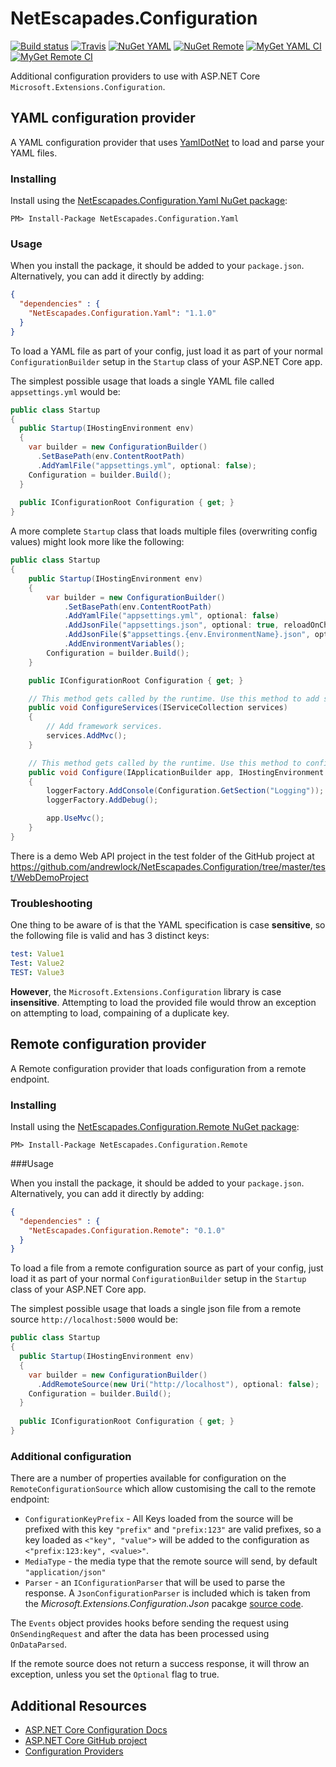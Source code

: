 # NetEscapades.Configuration

[![Build status](https://ci.appveyor.com/api/projects/status/9klf04bxncm2pgm4?svg=true)](https://ci.appveyor.com/project/andrewlock/netescapades-configuration)
[![Travis](https://img.shields.io/travis/andrewlock/NetEscapades.Configuration.svg?maxAge=3600&label=travis)](https://travis-ci.org/andrewlock/NetEscapades.Configuration)
[![NuGet YAML](https://img.shields.io/nuget/v/NetEscapades.Configuration.Yaml.svg)](https://www.nuget.org/packages/NetEscapades.Configuration.Yaml/)
[![NuGet Remote](https://img.shields.io/nuget/v/NetEscapades.Configuration.Remote.svg)](https://www.nuget.org/packages/NetEscapades.Configuration.Remote/)
[![MyGet YAML CI](https://img.shields.io/myget/andrewlock-ci/v/NetEscapades.Configuration.Yaml.svg)](http://myget.org/gallery/andrewlock-ci)
[![MyGet Remote CI](https://img.shields.io/myget/andrewlock-ci/v/NetEscapades.Configuration.Remote.svg)](http://myget.org/gallery/andrewlock-ci)

Additional configuration providers to use with ASP.NET Core `Microsoft.Extensions.Configuration`.

## YAML configuration provider 

A YAML configuration provider that uses [YamlDotNet](https://github.com/aaubry/YamlDotNet) to load and parse your YAML files.

### Installing 

Install using the [NetEscapades.Configuration.Yaml NuGet package](https://www.nuget.org/packages/NetEscapades.Configuration.Yaml):

```
PM> Install-Package NetEscapades.Configuration.Yaml
```

### Usage 

When you install the package, it should be added to your `package.json`. Alternatively, you can add it directly by adding:

```json
{
  "dependencies" : {
    "NetEscapades.Configuration.Yaml": "1.1.0"
  }
}
```

To load a YAML file as part of your config, just load it as part of your normal `ConfigurationBuilder` setup in the `Startup` class of your ASP.NET Core app. 

The simplest possible usage that loads a single YAML file called `appsettings.yml` would be:

```csharp
public class Startup
{
  public Startup(IHostingEnvironment env)
  {
    var builder = new ConfigurationBuilder()
      .SetBasePath(env.ContentRootPath)
      .AddYamlFile("appsettings.yml", optional: false);
    Configuration = builder.Build();
  }
  
  public IConfigurationRoot Configuration { get; }
}
```

A more complete `Startup` class that loads multiple files (overwriting config values) might look more like the following: 

```csharp
public class Startup
{
    public Startup(IHostingEnvironment env)
    {
        var builder = new ConfigurationBuilder()
            .SetBasePath(env.ContentRootPath)
            .AddYamlFile("appsettings.yml", optional: false)
            .AddJsonFile("appsettings.json", optional: true, reloadOnChange: true)
            .AddJsonFile($"appsettings.{env.EnvironmentName}.json", optional: true)
            .AddEnvironmentVariables();
        Configuration = builder.Build();
    }

    public IConfigurationRoot Configuration { get; }

    // This method gets called by the runtime. Use this method to add services to the container.
    public void ConfigureServices(IServiceCollection services)
    {
        // Add framework services.
        services.AddMvc();
    }

    // This method gets called by the runtime. Use this method to configure the HTTP request pipeline.
    public void Configure(IApplicationBuilder app, IHostingEnvironment env, ILoggerFactory loggerFactory)
    {
        loggerFactory.AddConsole(Configuration.GetSection("Logging"));
        loggerFactory.AddDebug();

        app.UseMvc();
    }
}
```

There is a demo Web API project in the test folder of the GitHub project at https://github.com/andrewlock/NetEscapades.Configuration/tree/master/test/WebDemoProject

### Troubleshooting

One thing to be aware of is that the YAML specification is case **sensitive**, so the following file is valid and has 3 distinct keys:

```yaml
test: Value1
Test: Value2
TEST: Value3
```

**However**, the `Microsoft.Extensions.Configuration` library is case **insensitive**. Attempting to load the provided file would throw an exception on attempting to load, compaining of a duplicate key.


## Remote configuration provider 

A Remote configuration provider that loads configuration from a remote endpoint. 

### Installing 

Install using the [NetEscapades.Configuration.Remote NuGet package](https://www.nuget.org/packages/NetEscapades.Configuration.Remote):

```
PM> Install-Package NetEscapades.Configuration.Remote
```


###Usage 

When you install the package, it should be added to your `package.json`. Alternatively, you can add it directly by adding:

```json
{
  "dependencies" : {
    "NetEscapades.Configuration.Remote": "0.1.0"
  }
}
```

To load a file from a remote configuration source as part of your config, just load it as part of your normal `ConfigurationBuilder` setup in the `Startup` class of your ASP.NET Core app. 

The simplest possible usage that loads a single json file from a remote source `http://localhost:5000` would be:

```csharp
public class Startup
{
  public Startup(IHostingEnvironment env)
  {
    var builder = new ConfigurationBuilder()
      .AddRemoteSource(new Uri("http://localhost"), optional: false);
    Configuration = builder.Build();
  }
  
  public IConfigurationRoot Configuration { get; }
}
```

### Additional configuration

There are a number of properties available for configuration on the `RemoteConfigurationSource` which allow customising the call to the remote endpoint:

* `ConfigurationKeyPrefix` - All Keys loaded from the source will be prefixed with this key `"prefix"` and `"prefix:123"` are valid prefixes, so a key loaded as `<"key", "value">` will be added to the configuration as `<"prefix:123:key", <value>"`.
*  `MediaType` - the media type that the remote source will send, by default `"application/json"`
*  `Parser` - an `IConfigurationParser` that will be used to parse the response. A `JsonConfigurationParser` is included which is taken from the *Microsoft.Extensions.Configuration.Json* pacakge [source code](https://github.com/aspnet/Configuration/tree/dev/src/Microsoft.Extensions.Configuration.Json).
  
The `Events` object provides hooks before sending the request using `OnSendingRequest` and after the data has been processed using `OnDataParsed`.

If the remote source does not return a success response, it will throw an exception, unless you set the `Optional` flag to true. 

## Additional Resources

* [ASP.NET Core Configuration Docs](https://docs.asp.net/en/latest/fundamentals/configuration.html)
* [ASP.NET Core GitHub project](https://github.com/aspnet/Configuration/md)
* [Configuration Providers](http://bleedingnedge.azurewebsites.net/2015/10/15/configuration-providers/)


